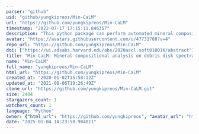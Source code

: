 ```yaml
---
parser: "github"
uid: "github/yungkipreos/Min-CaLM"
url: "https://github.com/yungkipreos/Min-CaLM"
timestamp: "2022-07-17 17:15:11.846357"
description: "This python package can perform automated mineral compositional analysis on debris disk spectra. It will determine which minerals are present and what their relative abundances are within the debris disk. This code is used in a paper that has been submitted to the American Journal of Undergraduate Research (AJUR), titled An Unbiased Mineral Compositional Analysis Technique for Debris Disks by Yung Kipreos and Dr. Inseok Song.."
avatar: "https://avatars.githubusercontent.com/u/47731788?v=4"
repo_url: "https://github.com/yungkipreos/Min-CaLM"
doi: ["https://ui.adsabs.harvard.edu/abs/2020ascl.soft01001K/abstract"]
title: "Min-CaLM: Mineral compositional analysis on debris disk spectra"
name: "Min-CaLM"
full_name: "yungkipreos/Min-CaLM"
html_url: "https://github.com/yungkipreos/Min-CaLM"
created_at: "2020-01-02T15:58:12Z"
updated_at: "2021-08-06T19:26:49Z"
clone_url: "https://github.com/yungkipreos/Min-CaLM.git"
size: 2484
stargazers_count: 1
watchers_count: 1
language: "Python"
owner: {"html_url": "https://github.com/yungkipreos", "avatar_url": "https://avatars.githubusercontent.com/u/47731788?v=4", "login": "yungkipreos", "type": "User"}
date: "2025-01-04 14:23:58.904811"
---
```

